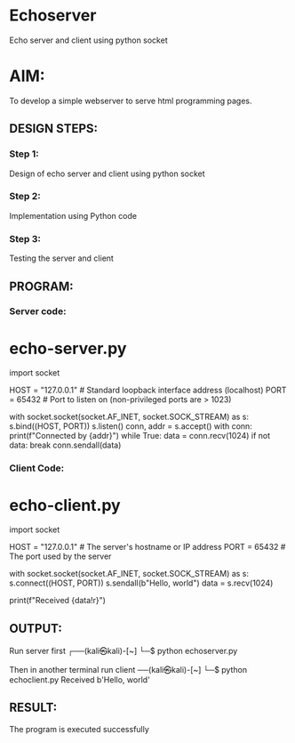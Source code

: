 # Echoserver
Echo server and client using python socket

# AIM:

To develop a simple webserver to serve html programming pages.

## DESIGN STEPS:

### Step 1:

Design of echo server and client using python socket

### Step 2:

Implementation using Python code

### Step 3:

Testing the server and client 

## PROGRAM:

### Server code:
# echo-server.py

import socket

HOST = "127.0.0.1"  # Standard loopback interface address (localhost)
PORT = 65432  # Port to listen on (non-privileged ports are > 1023)

with socket.socket(socket.AF_INET, socket.SOCK_STREAM) as s:
    s.bind((HOST, PORT))
    s.listen()
    conn, addr = s.accept()
    with conn:
        print(f"Connected by {addr}")
        while True:
            data = conn.recv(1024)
            if not data:
                break
            conn.sendall(data)



### Client Code:
# echo-client.py


import socket


HOST = "127.0.0.1"  # The server's hostname or IP address
PORT = 65432  # The port used by the server


with socket.socket(socket.AF_INET, socket.SOCK_STREAM) as s:
    s.connect((HOST, PORT))
    s.sendall(b"Hello, world")
    data = s.recv(1024)


print(f"Received {data!r}")

## OUTPUT:

Run server first
┌──(kali㉿kali)-[~]
└─$ python echoserver.py

Then in another terminal run client
──(kali㉿kali)-[~]
└─$ python echoclient.py
Received b'Hello, world'

## RESULT:
The program is executed successfully
